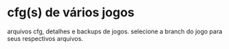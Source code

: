 # cfg(s) de vários jogos
arquivos cfg, detalhes e backups de jogos.
selecione a branch do jogo para seus respectivos arquivos.
